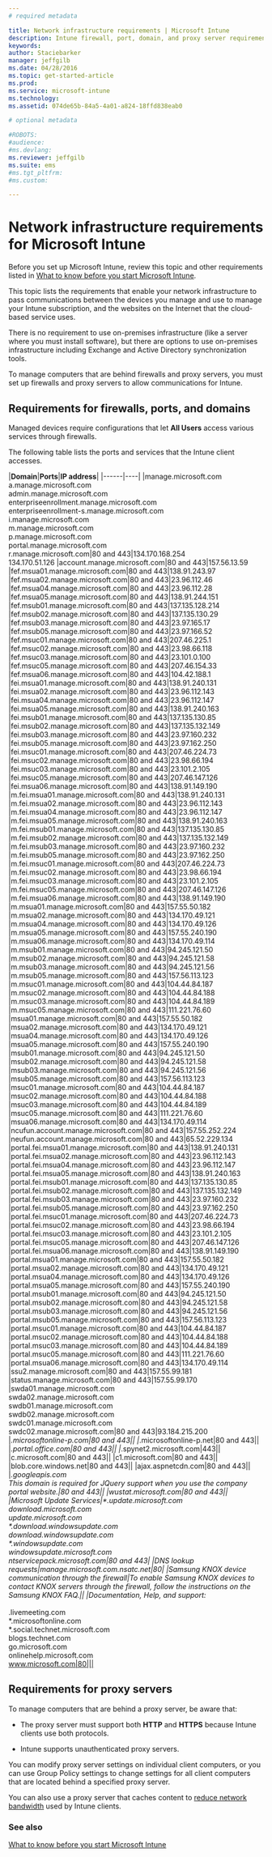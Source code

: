 ```yaml
---
# required metadata

title: Network infrastructure requirements | Microsoft Intune
description: Intune firewall, port, domain, and proxy server requirements
keywords:
author: Staciebarker
manager: jeffgilb
ms.date: 04/28/2016
ms.topic: get-started-article
ms.prod:
ms.service: microsoft-intune
ms.technology:
ms.assetid: 074de65b-84a5-4a01-a824-18ffd838eab0

# optional metadata

#ROBOTS:
#audience:
#ms.devlang:
ms.reviewer: jeffgilb
ms.suite: ems
#ms.tgt_pltfrm:
#ms.custom:

---
```


# Network infrastructure requirements for Microsoft Intune
Before you set up Microsoft Intune, review this topic and other requirements listed in [What to know before you start Microsoft Intune](what-to-know-before-you-start-microsoft-intune.md).

This topic lists the requirements that enable your network infrastructure to pass communications between the devices you manage and use to manage your Intune subscription, and the websites on the Internet that the cloud-based service uses.

There is no requirement to use on-premises infrastructure (like a server where you must install software), but there are options to use on-premises infrastructure including Exchange and Active Directory synchronization tools.

To manage computers that are behind firewalls and proxy servers, you must set up firewalls and proxy servers to allow communications for Intune.

## Requirements for firewalls, ports, and domains
Managed devices require configurations that let **All Users** access various services through firewalls.

The following table lists the ports and services that the Intune client accesses.


|**Domain**|**Ports**|**IP address**|
|------|----|
|manage.microsoft.com<br>a.manage.microsoft.com<br>admin.manage.microsoft.com<br>enterpriseenrollment.manage.microsoft.com<br>enterpriseenrollment-s.manage.microsoft.com<br>i.manage.microsoft.com<br>m.manage.microsoft.com<br>p.manage.microsoft.com<br>portal.manage.microsoft.com<br>r.manage.microsoft.com|80 and 443|134.170.168.254<br>134.170.51.126
|account.manage.microsoft.com|80 and 443|157.56.13.59
|fef.msua01.manage.microsoft.com|80 and 443|138.91.243.97
|fef.msua02.manage.microsoft.com|80 and 443|23.96.112.46
|fef.msua04.manage.microsoft.com|80 and 443|23.96.112.28
|fef.msua05.manage.microsoft.com|80 and 443|138.91.244.151
|fef.msub01.manage.microsoft.com|80 and 443|137.135.128.214
|fef.msub02.manage.microsoft.com|80 and 443|137.135.130.29
|fef.msub03.manage.microsoft.com|80 and 443|23.97.165.17
|fef.msub05.manage.microsoft.com|80 and 443|23.97.166.52
|fef.msuc01.manage.microsoft.com|80 and 443|207.46.225.1
|fef.msuc02.manage.microsoft.com|80 and 443|23.98.66.118
|fef.msuc03.manage.microsoft.com|80 and 443|23.101.0.100
|fef.msuc05.manage.microsoft.com|80 and 443|207.46.154.33
|fef.msua06.manage.microsoft.com|80 and 443|104.42.188.1
|fei.msua01.manage.microsoft.com|80 and 443|138.91.240.131
|fei.msua02.manage.microsoft.com|80 and 443|23.96.112.143
|fei.msua04.manage.microsoft.com|80 and 443|23.96.112.147
|fei.msua05.manage.microsoft.com|80 and 443|138.91.240.163
|fei.msub01.manage.microsoft.com|80 and 443|137.135.130.85
|fei.msub02.manage.microsoft.com|80 and 443|137.135.132.149
|fei.msub03.manage.microsoft.com|80 and 443|23.97.160.232
|fei.msub05.manage.microsoft.com|80 and 443|23.97.162.250
|fei.msuc01.manage.microsoft.com|80 and 443|207.46.224.73
|fei.msuc02.manage.microsoft.com|80 and 443|23.98.66.194
|fei.msuc03.manage.microsoft.com|80 and 443|23.101.2.105
|fei.msuc05.manage.microsoft.com|80 and 443|207.46.147.126
|fei.msua06.manage.microsoft.com|80 and 443|138.91.149.190
|m.fei.msua01.manage.microsoft.com|80 and 443|138.91.240.131
|m.fei.msua02.manage.microsoft.com|80 and 443|23.96.112.143
|m.fei.msua04.manage.microsoft.com|80 and 443|23.96.112.147
|m.fei.msua05.manage.microsoft.com|80 and 443|138.91.240.163
|m.fei.msub01.manage.microsoft.com|80 and 443|137.135.130.85
|m.fei.msub02.manage.microsoft.com|80 and 443|137.135.132.149
|m.fei.msub03.manage.microsoft.com|80 and 443|23.97.160.232
|m.fei.msub05.manage.microsoft.com|80 and 443|23.97.162.250
|m.fei.msuc01.manage.microsoft.com|80 and 443|207.46.224.73
|m.fei.msuc02.manage.microsoft.com|80 and 443|23.98.66.194
|m.fei.msuc03.manage.microsoft.com|80 and 443|23.101.2.105
|m.fei.msuc05.manage.microsoft.com|80 and 443|207.46.147.126
|m.fei.msua06.manage.microsoft.com|80 and 443|138.91.149.190
|m.msua01.manage.microsoft.com|80 and 443|157.55.50.182
|m.msua02.manage.microsoft.com|80 and 443|134.170.49.121
|m.msua04.manage.microsoft.com|80 and 443|134.170.49.126
|m.msua05.manage.microsoft.com|80 and 443|157.55.240.190
|m.msua06.manage.microsoft.com|80 and 443|134.170.49.114
|m.msub01.manage.microsoft.com|80 and 443|94.245.121.50
|m.msub02.manage.microsoft.com|80 and 443|94.245.121.58
|m.msub03.manage.microsoft.com|80 and 443|94.245.121.56
|m.msub05.manage.microsoft.com|80 and 443|157.56.113.123
|m.msuc01.manage.microsoft.com|80 and 443|104.44.84.187
|m.msuc02.manage.microsoft.com|80 and 443|104.44.84.188
|m.msuc03.manage.microsoft.com|80 and 443|104.44.84.189
|m.msuc05.manage.microsoft.com|80 and 443|111.221.76.60
|msua01.manage.microsoft.com|80 and 443|157.55.50.182
|msua02.manage.microsoft.com|80 and 443|134.170.49.121
|msua04.manage.microsoft.com|80 and 443|134.170.49.126
|msua05.manage.microsoft.com|80 and 443|157.55.240.190
|msub01.manage.microsoft.com|80 and 443|94.245.121.50
|msub02.manage.microsoft.com|80 and 443|94.245.121.58
|msub03.manage.microsoft.com|80 and 443|94.245.121.56
|msub05.manage.microsoft.com|80 and 443|157.56.113.123
|msuc01.manage.microsoft.com|80 and 443|104.44.84.187
|msuc02.manage.microsoft.com|80 and 443|104.44.84.188
|msuc03.manage.microsoft.com|80 and 443|104.44.84.189
|msuc05.manage.microsoft.com|80 and 443|111.221.76.60
|msua06.manage.microsoft.com|80 and 443|134.170.49.114
|ncufun.account.manage.microsoft.com|80 and 443|157.55.252.224
|neufun.account.manage.microsoft.com|80 and 443|65.52.229.134
|portal.fei.msua01.manage.microsoft.com|80 and 443|138.91.240.131
|portal.fei.msua02.manage.microsoft.com|80 and 443|23.96.112.143
|portal.fei.msua04.manage.microsoft.com|80 and 443|23.96.112.147
|portal.fei.msua05.manage.microsoft.com|80 and 443|138.91.240.163
|portal.fei.msub01.manage.microsoft.com|80 and 443|137.135.130.85
|portal.fei.msub02.manage.microsoft.com|80 and 443|137.135.132.149
|portal.fei.msub03.manage.microsoft.com|80 and 443|23.97.160.232
|portal.fei.msub05.manage.microsoft.com|80 and 443|23.97.162.250
|portal.fei.msuc01.manage.microsoft.com|80 and 443|207.46.224.73
|portal.fei.msuc02.manage.microsoft.com|80 and 443|23.98.66.194
|portal.fei.msuc03.manage.microsoft.com|80 and 443|23.101.2.105
|portal.fei.msuc05.manage.microsoft.com|80 and 443|207.46.147.126
|portal.fei.msua06.manage.microsoft.com|80 and 443|138.91.149.190
|portal.msua01.manage.microsoft.com|80 and 443|157.55.50.182
|portal.msua02.manage.microsoft.com|80 and 443|134.170.49.121
|portal.msua04.manage.microsoft.com|80 and 443|134.170.49.126
|portal.msua05.manage.microsoft.com|80 and 443|157.55.240.190
|portal.msub01.manage.microsoft.com|80 and 443|94.245.121.50
|portal.msub02.manage.microsoft.com|80 and 443|94.245.121.58
|portal.msub03.manage.microsoft.com|80 and 443|94.245.121.56
|portal.msub05.manage.microsoft.com|80 and 443|157.56.113.123
|portal.msuc01.manage.microsoft.com|80 and 443|104.44.84.187
|portal.msuc02.manage.microsoft.com|80 and 443|104.44.84.188
|portal.msuc03.manage.microsoft.com|80 and 443|104.44.84.189
|portal.msuc05.manage.microsoft.com|80 and 443|111.221.76.60
|portal.msua06.manage.microsoft.com|80 and 443|134.170.49.114
|ssu2.manage.microsoft.com|80 and 443|157.55.99.181
|status.manage.microsoft.com|80 and 443|157.55.99.170
|swda01.manage.microsoft.com<br>swda02.manage.microsoft.com<br>swdb01.manage.microsoft.com<br>swdb02.manage.microsoft.com<br>swdc01.manage.microsoft.com<br>swdc02.manage.microsoft.com|80 and 443|93.184.215.200
|*.microsoftonline-p.com|80 and 443||
|*.microsoftonline-p.net|80 and 443||
|*.portal.office.com|80 and 443||
|*.spynet2.microsoft.com|443||
|c.microsoft.com|80 and 443||
|c1.microsoft.com|80 and 443||
|blob.core.windows.net|80 and 443||
|ajax.aspnetcdn.com|80 and 443||
|*.googleapis.com<br>This domain is required for JQuery support when you use the company portal website.|80 and 443||
|wustat.microsoft.com|80 and 443||
|Microsoft Update Services|\*.update.microsoft.com<br>download.microsoft.com<br>update.microsoft.com<br>\*.download.windowsupdate.com<br>download.windowsupdate.com<br>\*.windowsupdate.com<br>windowsupdate.microsoft.com<br>ntservicepack.microsoft.com|80 and 443|
|DNS lookup requests|manage.microsoft.com.nsatc.net|80|
|Samsung KNOX device communication through the firewall|To enable Samsung KNOX devices to contact KNOX servers through the firewall, follow the instructions on the Samsung KNOX FAQ.||
|Documentation, Help, and support:</br></br>*.livemeeting.com<br>\*.microsoftonline.com<br>\*.social.technet.microsoft.com<br>blogs.technet.com<br>go.microsoft.com<br>onlinehelp.microsoft.com<br>www.microsoft.com|80|||



## Requirements for proxy servers
To manage computers that are behind a proxy server, be aware that:

-   The proxy server must support both **HTTP** and **HTTPS** because Intune clients use both protocols.

-   Intune supports unauthenticated proxy servers.

You can modify proxy server settings on individual client computers, or you can use Group Policy settings to change settings for all client computers that are located behind a specified proxy server.

You can also use a proxy server that caches content to [reduce network bandwidth](network-bandwidth-use.md) used by Intune clients.


### See also
[What to know before you start Microsoft Intune](what-to-know-before-you-start-microsoft-intune.md)
